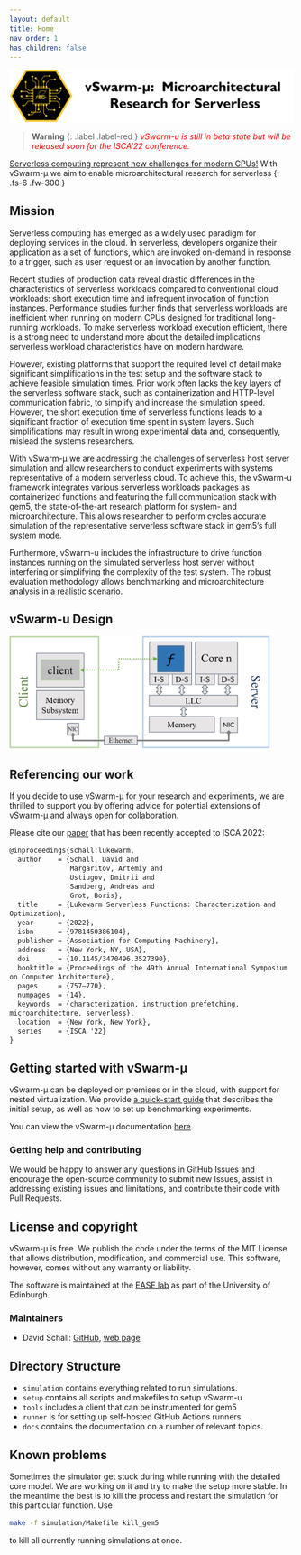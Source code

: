 ```yaml
---
layout: default
title: Home
nav_order: 1
has_children: false
---
```


![vSwarm-u Header](figures/vSwarm-u-hdr.png)

<!-- # vSwarm-&mu; Documentation -->


> **Warning**
> {: .label .label-red }
>*<font color="red">vSwarm-u is still in beta state but will be released soon for the ISCA'22 conference.</font>*

[Serverless computing represent new challenges for modern CPUs!](https://ease-lab.github.io/ease_website/pubs/JUKEBOX_ISCA22.pdf)
With vSwarm-&mu; we aim to enable microarchitectural research for serverless
{: .fs-6 .fw-300 }


## Mission

Serverless computing has emerged as a widely used paradigm for deploying services in the cloud. In serverless, developers organize their application as a set of functions, which are invoked on-demand in response to a trigger, such as user request or an invocation by another function.

Recent studies of production data  reveal drastic differences in the characteristics of serverless workloads compared to conventional cloud workloads: short execution time and infrequent invocation of function instances. Performance studies  further finds that serverless workloads are inefficient when running on modern CPUs designed for traditional long-running workloads. To make serverless workload execution efficient, there is a strong need to understand more about the detailed implications serverless workload characteristics have on modern hardware.

However, existing platforms that support the required level of detail make significant simplifications in the test setup and the software stack to achieve feasible simulation times. Prior work often lacks the key layers of the serverless software stack, such as containerization and HTTP-level communication fabric, to simplify and increase the simulation speed. However, the short execution time of serverless functions leads to a significant fraction of execution time spent in system layers. Such simplifications may result in wrong experimental data and, consequently, mislead the systems researchers.

With vSwarm-&mu; we are addressing the challenges of serverless host server simulation and allow researchers to conduct experiments with systems representative of a modern serverless cloud. To achieve this, the vSwarm-u framework integrates various serverless workloads packages as containerized functions and featuring the full communication stack with gem5, the state-of-the-art research platform for system- and microarchitecture. This allows researcher to perform cycles accurate simulation of the representative serverless software stack in gem5’s full system mode.

Furthermore, vSwarm-u includes the infrastructure to drive function instances running on the simulated serverless host server without interfering or simplifying the complexity of the test system. The robust evaluation methodology allows benchmarking and microarchitecture analysis in a realistic scenario.

## vSwarm-u Design
<img src="figures/vswarm-u-design.jpg" title="vSwarm-u design" height="200"/>

## Referencing our work

If you decide to use vSwarm-&mu; for your research and experiments, we are thrilled to support you by offering
advice for potential extensions of vSwarm-&mu; and always open for collaboration.

Please cite our [paper](https://ease-lab.github.io/ease_website/pubs/JUKEBOX_ISCA22.pdf) that has been recently accepted to ISCA 2022:


```
@inproceedings{schall:lukewarm,
  author    = {Schall, David and
               Margaritov, Artemiy and
               Ustiugov, Dmitrii and
               Sandberg, Andreas and
               Grot, Boris},
  title     = {Lukewarm Serverless Functions: Characterization and Optimization},
  year      = {2022},
  isbn      = {9781450386104},
  publisher = {Association for Computing Machinery},
  address   = {New York, NY, USA},
  doi       = {10.1145/3470496.3527390},
  booktitle = {Proceedings of the 49th Annual International Symposium on Computer Architecture},
  pages     = {757–770},
  numpages  = {14},
  keywords  = {characterization, instruction prefetching, microarchitecture, serverless},
  location  = {New York, New York},
  series    = {ISCA '22}
}
```


## Getting started with vSwarm-&mu;

vSwarm-&mu; can be deployed on premises or in the cloud, with support for nested virtualization. We provide [a quick-start guide](docs/quickstart_guide.md)
that describes the initial setup, as well as how to set up benchmarking experiments.

You can view the vSwarm-&mu; documentation [here](docs/).


### Getting help and contributing

We would be happy to answer any questions in GitHub Issues and encourage the open-source community to submit new Issues, assist in addressing existing issues and limitations, and contribute their code with Pull Requests.


## License and copyright

vSwarm-&mu; is free. We publish the code under the terms of the MIT License that allows distribution, modification, and commercial use.
This software, however, comes without any warranty or liability.

The software is maintained at the [EASE lab](https://easelab.inf.ed.ac.uk/) as part of the University of Edinburgh.


### Maintainers

* David Schall: [GitHub](https://github.com/dhschall), [web page](https://dhschall.github.io/)



## Directory Structure

- `simulation` contains everything related to run simulations.
- `setup` contains all scripts and makefiles to setup vSwarm-u
- `tools` includes a client that can be instrumented for gem5
- `runner` is for setting up self-hosted GitHub Actions runners.
- `docs` contains the documentation on a number of relevant topics.





## Known problems

Sometimes the simulator get stuck during while running with the detailed core model. We are working on it and try to make the setup more stable.
In the meantime the best is to kill the process and restart the simulation for this particular function.
Use
```bash
make -f simulation/Makefile kill_gem5
```
to kill all currently running simulations at once.


